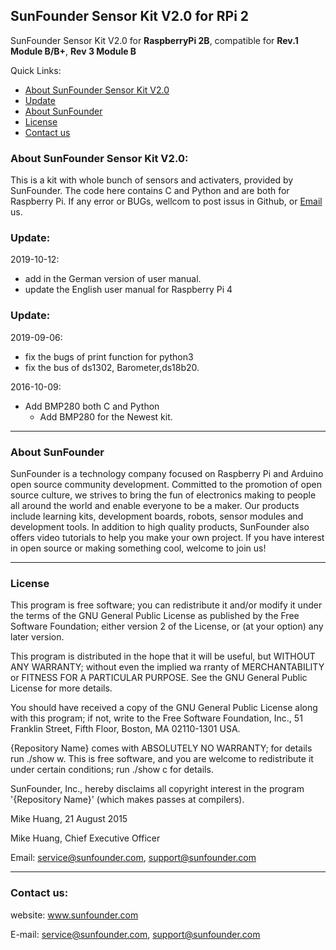 ## SunFounder Sensor Kit V2.0 for RPi 2
SunFounder Sensor Kit V2.0 for **RaspberryPi 2B**, compatible for **Rev.1 Module B/B+**, **Rev 3 Module B**

Quick Links:

 * [About SunFounder Sensor Kit V2.0](#about_this_kit)
 * [Update](#update)
 * [About SunFounder](#about_sunfounder)
 * [License](#license)
 * [Contact us](#contact_us)

<a id="about_this_kit"></a>
### About SunFounder Sensor Kit V2.0:
This is a kit with whole bunch of sensors and activaters, provided by SunFounder. The code here contains C and Python and are both for Raspberry Pi. If any error or BUGs, wellcom to post issus in Github, or [Email](#contact_us) us.

<a id="update"></a>
### Update:
2019-10-12:

 - add in the German version of user manual.
 - update the English user manual for Raspberry Pi 4
 
### Update:
2019-09-06:

 - fix the bugs of print function for python3
 - fix the bus of ds1302, Barometer,ds18b20.

2016-10-09:

 - Add BMP280 both C and Python
     + Add BMP280 for the Newest kit.

----------------------------------------------
<a id="about_sunfounder"></a>
### About SunFounder
SunFounder is a technology company focused on Raspberry Pi and Arduino open source community development. Committed to the promotion of open source culture, we strives to bring the fun of electronics making to people all around the world and enable everyone to be a maker. Our products include learning kits, development boards, robots, sensor modules and development tools. In addition to high quality products, SunFounder also offers video tutorials to help you make your own project. If you have interest in open source or making something cool, welcome to join us!

----------------------------------------------
<a id="license"></a>
### License
This program is free software; you can redistribute it and/or modify it under the terms of the GNU General Public License as published by the Free Software Foundation; either version 2 of the License, or (at your option) any later version.

This program is distributed in the hope that it will be useful, but WITHOUT ANY WARRANTY; without even the implied wa rranty of MERCHANTABILITY or FITNESS FOR A PARTICULAR PURPOSE. See the GNU General Public License for more details.

You should have received a copy of the GNU General Public License along with this program; if not, write to the Free Software Foundation, Inc., 51 Franklin Street, Fifth Floor, Boston, MA 02110-1301 USA.

{Repository Name} comes with ABSOLUTELY NO WARRANTY; for details run ./show w. This is free software, and you are welcome to redistribute it under certain conditions; run ./show c for details.

SunFounder, Inc., hereby disclaims all copyright interest in the program '{Repository Name}' (which makes passes at compilers).

Mike Huang, 21 August 2015

Mike Huang, Chief Executive Officer

Email: service@sunfounder.com, support@sunfounder.com

----------------------------------------------
<a id="contact_us"></a>
### Contact us:
website:
    www.sunfounder.com

E-mail:
    service@sunfounder.com, support@sunfounder.com

